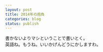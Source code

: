 ```yaml
---
layout: post
title: 2014年の抱負
categories: blog
status: publish
---
```

書かないよりマシということで書いとく。  
英語ね。もうね。いいかげんどうにかしますわ。

